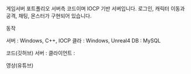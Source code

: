 게임서버 포트폴리오 서버측 코드이며 IOCP 기반 서버입니다.
로그인, 캐릭터 이동과 공격, 채팅, 몬스터가 구현되어 있습니다.

동작


서버 : Windows, C++, IOCP
클라 : Windows, Unreal4 
DB : MySQL

코드(깃허브)
서버 : 
클라이언트 : 

영상(유튜브)
